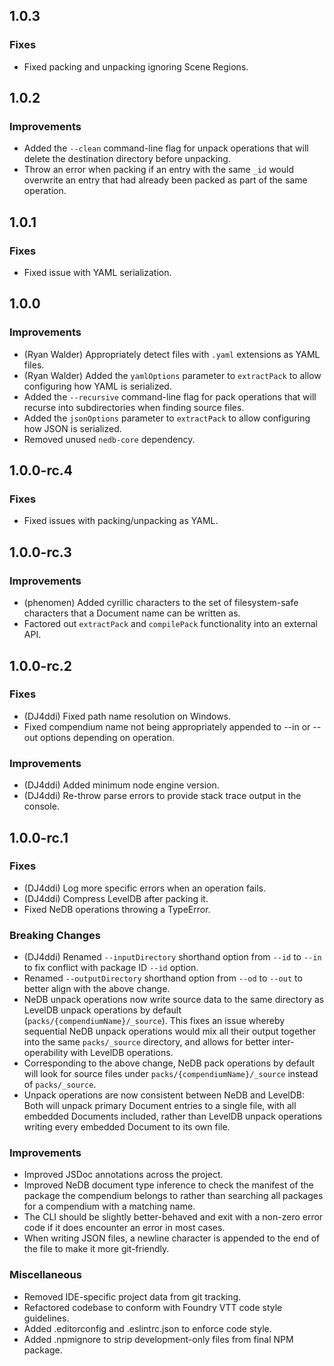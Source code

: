 ## 1.0.3

### Fixes
 - Fixed packing and unpacking ignoring Scene Regions.

## 1.0.2

### Improvements
 - Added the `--clean` command-line flag for unpack operations that will delete the destination directory before unpacking.
 - Throw an error when packing if an entry with the same `_id` would overwrite an entry that had already been packed as part of the same operation.

## 1.0.1

### Fixes
 - Fixed issue with YAML serialization.

## 1.0.0

### Improvements
 - (Ryan Walder) Appropriately detect files with `.yaml` extensions as YAML files.
 - (Ryan Walder) Added the `yamlOptions` parameter to `extractPack` to allow configuring how YAML is serialized.
 - Added the `--recursive` command-line flag for pack operations that will recurse into subdirectories when finding source files.
 - Added the `jsonOptions` parameter to `extractPack` to allow configuring how JSON is serialized.
 - Removed unused `nedb-core` dependency.

## 1.0.0-rc.4

### Fixes
 - Fixed issues with packing/unpacking as YAML.

## 1.0.0-rc.3

### Improvements
 - (phenomen) Added cyrillic characters to the set of filesystem-safe characters that a Document name can be written as.
 - Factored out `extractPack` and `compilePack` functionality into an external API.

## 1.0.0-rc.2

### Fixes
 - (DJ4ddi) Fixed path name resolution on Windows.
 - Fixed compendium name not being appropriately appended to --in or --out options depending on operation.

### Improvements
 - (DJ4ddi) Added minimum node engine version.
 - (DJ4ddi) Re-throw parse errors to provide stack trace output in the console.

## 1.0.0-rc.1

### Fixes
 - (DJ4ddi) Log more specific errors when an operation fails.
 - (DJ4ddi) Compress LevelDB after packing it.
 - Fixed NeDB operations throwing a TypeError.

### Breaking Changes
 - (DJ4ddi) Renamed `--inputDirectory` shorthand option from `--id` to `--in` to fix conflict with package ID `--id` option.
 - Renamed `--outputDirectory` shorthand option from `--od` to `--out` to better align with the above change.
 - NeDB unpack operations now write source data to the same directory as LevelDB unpack operations by default (`packs/{compendiumName}/_source`). This fixes an issue whereby sequential NeDB unpack operations would mix all their output together into the same `packs/_source` directory, and allows for better inter-operability with LevelDB operations.
 - Corresponding to the above change, NeDB pack operations by default will look for source files under `packs/{compendiumName}/_source` instead of `packs/_source`.
 - Unpack operations are now consistent between NeDB and LevelDB: Both will unpack primary Document entries to a single file, with all embedded Documents included, rather than LevelDB unpack operations writing every embedded Document to its own file.

### Improvements
 - Improved JSDoc annotations across the project.
 - Improved NeDB document type inference to check the manifest of the package the compendium belongs to rather than searching all packages for a compendium with a matching name.
 - The CLI should be slightly better-behaved and exit with a non-zero error code if it does encounter an error in most cases.
 - When writing JSON files, a newline character is appended to the end of the file to make it more git-friendly.

### Miscellaneous
 - Removed IDE-specific project data from git tracking.
 - Refactored codebase to conform with Foundry VTT code style guidelines.
 - Added .editorconfig and .eslintrc.json to enforce code style.
 - Added .npmignore to strip development-only files from final NPM package.
